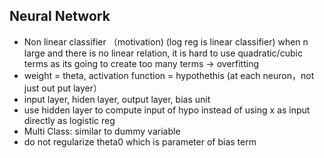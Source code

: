 ## Neural Network
  - Non linear classifier （motivation) (log reg is linear classifier)
    when n large and there is no linear relation, it is hard to use quadratic/cubic terms as its going to create too many terms -> overfitting
  - weight = theta, activation function = hypothethis (at each neuron，not just out put layer）
  - input layer, hiden layer, output layer, bias unit
  - use hidden layer to compute input of hypo instead of using x as input directly as logistic reg
  - Multi Class: similar to dummy variable
  - do not regularize theta0 which is parameter of bias term
